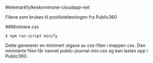 #telemarkfylkeskommune-cloudapp-net

Filene som brukes til postlisteløsningen fra Public360

##Minimere css

```
$ npm run-script minify
```

Dette genererer en minimert utgave av css-filen i mappen css.
Den minimerte filen får navnet public-journal-min.css og kan lastes opp i Public360.